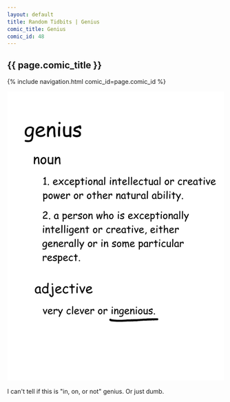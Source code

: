 ```yaml
---
layout: default
title: Random Tidbits | Genius
comic_title: Genius
comic_id: 48
---
```


## {{ page.comic_title }}

{% include navigation.html comic_id=page.comic_id %}

![](/assets/images/48.png)

I can't tell if this is "in, on, or not" genius. Or just dumb.
